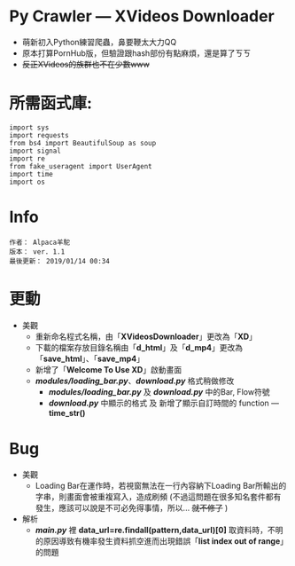 # Py Crawler — XVideos Downloader
 - 萌新初入Python練習爬蟲，鼻要鞭太大力QQ
 - 原本打算PornHub版，但驗證跟hash部份有點麻煩，還是算了ㄎㄎ
 - <del>反正XVideos的族群也不在少數www</del>

# 所需函式庫:
    import sys
    import requests
    from bs4 import BeautifulSoup as soup
    import signal
    import re
    from fake_useragent import UserAgent
    import time
    import os

# Info
    作者： Alpaca羊駝
    版本： ver. 1.1
    最後更新： 2019/01/14 00:34
    

# 更動
 - 美觀
   - 重新命名程式名稱，由「**XVideosDownloader**」更改為「**XD**」
   - 下載的檔案存放目錄名稱由「**d_html**」及「**d_mp4**」更改為「**save_html**」、「**save_mp4**」
   - 新增了「**Welcome To Use XD**」啟動畫面
   - ***modules/loading_bar.py***、***download.py*** 格式稍做修改
     - ***modules/loading_bar.py*** 及 ***download.py*** 中的Bar, Flow符號
     - ***download.py*** 中顯示的格式 及 新增了顯示自訂時間的 function — **time_str()**
    

# Bug
 - 美觀
     - Loading Bar在運作時，若視窗無法在一行內容納下Loading Bar所輸出的字串，則畫面會被重複寫入，造成刷頻 (不過這問題在很多知名套件都有發生，應該可以說是不可必免得事情，所以... <del>就不修了</del>  )
 - 解析
     - ***main.py*** 裡 **data_url=re.findall(pattern,data_url)[0]** 取資料時，不明的原因導致有機率發生資料抓空進而出現錯誤「**list index out of range**」的問題


